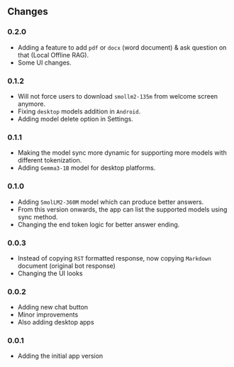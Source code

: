 ## Changes

### 0.2.0
- Adding a feature to add `pdf` or `docx` (word document) & ask question on that (Local Offline RAG).
- Some UI changes.

### 0.1.2
- Will not force users to download `smollm2-135m` from welcome screen anymore.
- Fixing `desktop` models addition in `Android`.
- Adding model delete option in Settings.

### 0.1.1
- Making the model sync more dynamic for supporting more models with different tokenization.
- Adding `Gemma3-1B` model for desktop platforms.

### 0.1.0
- Adding `SmolLM2-360M` model which can produce better answers.
- From this version onwards, the app can list the supported models using sync method.
- Changing the end token logic for better answer ending.

### 0.0.3
- Instead of copying `RST` formatted response, now copying `Markdown` document (original bot response)
- Changing the UI looks

### 0.0.2
- Adding new chat button
- Minor improvements
- Also adding desktop apps

### 0.0.1
- Adding the initial app version
